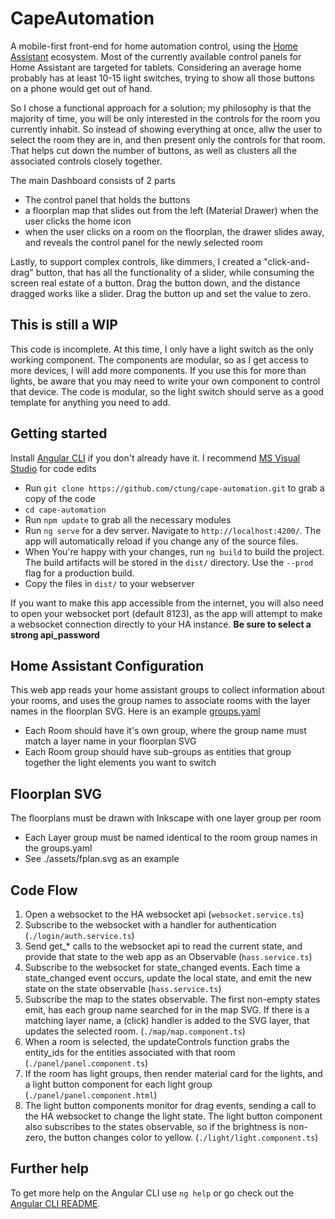 # CapeAutomation

A mobile-first front-end for home automation control, using the [Home Assistant](https://www.home-assistant.io/) ecosystem.  Most of the currently available control panels for Home Assistant are targeted for tablets.  Considering an average home probably has at least 10-15 light switches, trying to show all those buttons on a phone would get out of hand.  

So I chose a functional approach for a solution; my philosophy is that the majority of time, you will be only interested in the controls for the room you currently inhabit.  So instead of showing everything at once, allw the user to select the room they are in, and then present only the controls for that room.  That helps cut down the number of buttons, as well as clusters all the associated controls closely together.

The main Dashboard consists of 2 parts
* The control panel that holds the buttons
* a floorplan map that slides out from the left (Material Drawer) when the user clicks the home icon
* when the user clicks on a room on the floorplan, the drawer slides away, and reveals the control panel for the newly selected room

Lastly, to support complex controls, like dimmers, I created a "click-and-drag" button, that has all the functionality of a slider, while consuming the screen real estate of a button.  Drag the button down, and the distance dragged works like a slider.  Drag the button up and set the value to zero.

## This is still a WIP

This code is incomplete.  At this time, I only have a light switch as the only working component.  The components are modular, so as I get access to more devices, I will add more components.  If you use this for more than lights, be aware that you may need to write your own component to control that device.  The code is modular, so the light switch should serve as a good template for anything you need to add.

## Getting started

Install [Angular CLI](https://github.com/angular/angular-cli) if you don't already have it. I recommend [MS Visual Studio](https://visualstudio.microsoft.com/vs/) for code edits

* Run `git clone https://github.com/ctung/cape-automation.git` to grab a copy of the code
* `cd cape-automation`
* Run `npm update` to grab all the necessary modules
* Run `ng serve` for a dev server. Navigate to `http://localhost:4200/`. The app will automatically reload if you change any of the source files.
* When You're happy with your changes, run `ng build` to build the project. The build artifacts will be stored in the `dist/` directory. Use the `--prod` flag for a production build.  
* Copy the files in `dist/` to your webserver

If you want to make this app accessible from the internet, you will also need to open your websocket port (default 8123), as the app will attempt to make a websocket connection directly to your HA instance. **Be sure to select a strong api_password**

## Home Assistant Configuration

This web app reads your home assistant groups to collect information about your rooms, and uses the group names to associate rooms with the layer names in the floorplan SVG.  Here is an example [groups.yaml](https://github.com/ctung/Home-AssistantConfig/blob/master/groups.yaml)

* Each Room should have it's own group, where the group name must match a layer name in your floorplan SVG
* Each Room group should have sub-groups as entities that group together the light elements you want to switch

## Floorplan SVG

The floorplans must be drawn with Inkscape with one layer group per room
* Each Layer group must be named identical to the room group names in the groups.yaml
* See ./assets/fplan.svg as an example

## Code Flow

1. Open a websocket to the HA websocket api (`websocket.service.ts`)
2. Subscribe to the websocket with a handler for authentication (`./login/auth.service.ts`)
3. Send get_* calls to the websocket api to read the current state, and provide that state to the web app as an Observable (`hass.service.ts`)
4. Subscribe to the websocket for state_changed events.  Each time a state_changed event occurs, update the local state, and emit the new state on the state observable (`hass.service.ts`)
5. Subscribe the map to the states observable.  The first non-empty states emit, has each group name searched for in the map SVG.  If there is a matching layer name, a (click) handler is added to the SVG layer, that updates the selected room. (`./map/map.component.ts`)
6. When a room is selected, the updateControls function grabs the entity_ids for the entities associated with that room (`./panel/panel.component.ts`)
7. If the room has light groups, then render material card for the lights, and a light button component for each light group (`./panel/panel.component.html`)
8. The light button components monitor for drag events, sending a call to the HA websocket to change the light state.  The light button component also subscribes to the states observable, so if the brightness is non-zero, the button changes color to yellow. (`./light/light.component.ts`)

## Further help

To get more help on the Angular CLI use `ng help` or go check out the [Angular CLI README](https://github.com/angular/angular-cli/blob/master/README.md).
